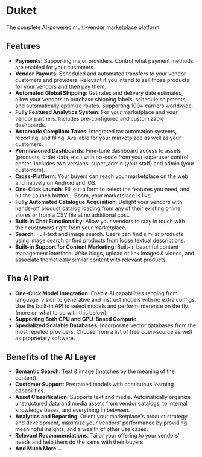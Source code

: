 # Duket
The complete AI-powered multi-vendor marketplace platform.

## Features
- **Payments**: Supporting major providers. Control what payment methods are enabled for your customers.
- **Vendor Payouts**: Scheduled and automated transfers to your vendor customers and providers. Relevant if you intend to sell those products for your vendors and then pay them.
- **Automated Global Shipping**: Get rates and delivery date estimates, allow your vendors to purchase shipping labels, schedule shipments, and automatically optimize routes. Supporting 100+ carriers worldwide.
- **Fully Featured Analytics System**: For your marketplace and your vendor partners. Includes pre-configured and customizable dashboards.
- **Automatic Compliant Taxes**: Integrated tax automation systems, reporting, and filing. Available for your marketplace as well as your customers.
- **Permissioned Dashboards**: Fine-tune dashboard access to assets (products, order data, etc.) with no-code from your superuser control center. Includes two versions: super_admin (your staff) and admin (your customers).
- **Cross-Platform**: Your buyers can reach your marketplace on the web and natively on Android and iOS.
- **One-Click Launch**: Fill out a form to select the features you need, and hit the Launch button... Boom, your marketplace is live.
- **Fully Automated Catalogue Acquisition**: Delight your vendors with hands-off product catalog loading from any of their existing online stores or from a CSV file at no additional cost.
- **Built-in Chat Functionality**: Allow your vendors to stay in touch with their customers right from your marketplace.
- **Search**: Full-text and image search. Users can find similar products using image search or find products from loose textual descriptions.
- **Built-in Support for Content Marketing**: Built-in beautiful content management interface. Write blogs, upload or link images & videos, and associate thematically similar content with relevant products.

## The AI Part
- **One-Click Model Integration**: Enable AI capabilities ranging from language, vision to generative and instruct models with no extra configs. Use the built-in API to select models and perform inference on the fly. (more on what to do with this below)
- **Supporting Both CPU and GPU-Based Compute**.
- **Specialized Scalable Databases**: Incorporate vector databases from the most reputed providers. Choose from a list of free open-source as well as proprietary software.

## Benefits of the AI Layer
- **Semantic Search**: Text & image (matches by the meaning of the content).
- **Customer Support**: Pretrained models with continuous learning capabilities.
- **Asset Classification**: Supports text and media. Automatically organize unstructured data and media assets from vendor catalogs, to internal knowledge bases, and everything in between.
- **Analytics and Reporting**: Orient your marketplace's product strategy and development, maximize your vendors' performance by providing meaningful insights, and a wealth of other use cases.
- **Relevant Recommendations**: Tailor your offering to your vendors' needs and help them do the same with their buyers.
- **And Much More...**

